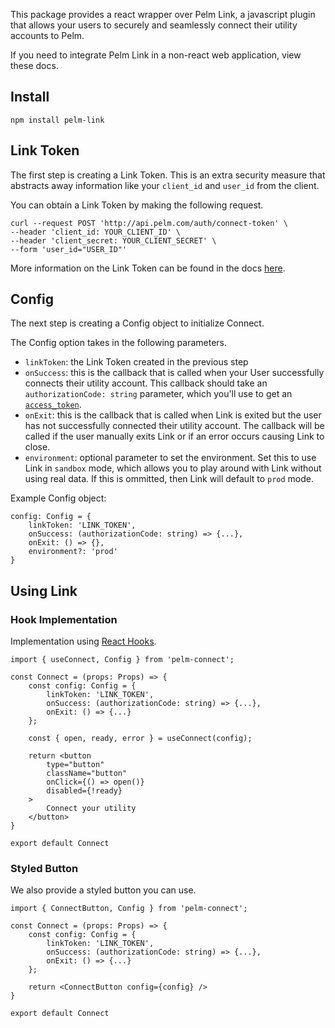 This package provides a react wrapper over Pelm Link, a javascript plugin that allows your users to securely and seamlessly connect their utility accounts to Pelm.

If you need to integrate Pelm Link in a non-react web application, view these docs.

## Install
```
npm install pelm-link
```

## Link Token


The first step is creating a Link Token. This is an extra security measure that abstracts away information like your `client_id` and `user_id` from the client.

You can obtain a Link Token by making the following request.

```
curl --request POST 'http://api.pelm.com/auth/connect-token' \
--header 'client_id: YOUR_CLIENT_ID' \
--header 'client_secret: YOUR_CLIENT_SECRET' \
--form 'user_id="USER_ID"'
```

More information on the Link Token can be found in the docs [here](https://pelm.readme.io/reference/post_auth-connect-token).




## Config

The next step is creating a Config object to initialize Connect. 

The Config option takes in the following parameters.
- `linkToken`: the Link Token created in the previous step
- `onSuccess`: this is the callback that is called when your User successfully connects their utility account. This callback should take an `authorizationCode: string` parameter, which you'll use to get an [`access_token`](https://pelm.readme.io/reference/post_auth-token-1).
- `onExit`: this is the callback that is called when Link is exited but the user has not successfully connected their utility account. The callback will be called if the user manually exits Link or if an error occurs causing Link to close.
- `environment`: optional parameter to set the environment. Set this to use Link in `sandbox` mode, which allows you to play around with Link without using real data. If this is ommitted, then Link will default to `prod` mode.

Example Config object:
```
config: Config = {
    linkToken: 'LINK_TOKEN',
    onSuccess: (authorizationCode: string) => {...},
    onExit: () => {},
    environment?: 'prod'
}
```

## Using Link

### Hook Implementation

Implementation using [React Hooks](https://reactjs.org/docs/hooks-intro.html).

<!-- TODO: change this code -->

```
import { useConnect, Config } from 'pelm-connect';

const Connect = (props: Props) => {
    const config: Config = {
        linkToken: 'LINK_TOKEN',
        onSuccess: (authorizationCode: string) => {...},
        onExit: () => {...}
    };

    const { open, ready, error } = useConnect(config);

    return <button
        type="button"
        className="button"
        onClick={() => open()}
        disabled={!ready}
    >
        Connect your utility
    </button>
}

export default Connect
```

### Styled Button

We also provide a styled button you can use.

```
import { ConnectButton, Config } from 'pelm-connect';

const Connect = (props: Props) => {
    const config: Config = {
        linkToken: 'LINK_TOKEN',
        onSuccess: (authorizationCode: string) => {...},
        onExit: () => {...}
    };

    return <ConnectButton config={config} />
}

export default Connect
```
